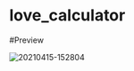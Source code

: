 # love_calculator


#Preview

![20210415-152804](https://user-images.githubusercontent.com/62903833/114861693-6ae4a700-9e0f-11eb-922a-bfa4f71c2514.gif)


